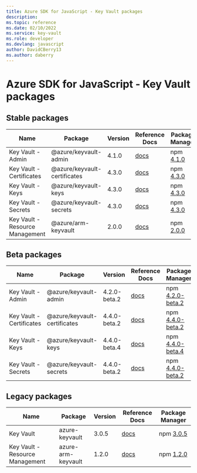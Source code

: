 ```yaml
---
title: Azure SDK for JavaScript - Key Vault packages
description: 
ms.topic: reference
ms.date: 02/10/2022
ms.service: key-vault
ms.role: developer
ms.devlang: javascript
author: DavidCBerry13
ms.author: daberry
---
```


# Azure SDK for JavaScript - Key Vault packages

## Stable packages

| Name                  | Package              | Version          | Reference Docs         | Package Manager                |
|-----------------------|----------------------|------------------|------------------------|--------------------------------|
| Key Vault - Admin | @azure/keyvault-admin | 4.1.0 | [docs](/azure/javascript/sdk/sdk-demo2/key-vault/azure-keyvault-admin/stable)  | npm [4.1.0](https://www.npmjs.com/package/%40azure%2Fkeyvault-admin) |
| Key Vault - Certificates | @azure/keyvault-certificates | 4.3.0 | [docs](/azure/javascript/sdk/sdk-demo2/key-vault/azure-keyvault-certificates/stable)  | npm [4.3.0](https://www.npmjs.com/package/%40azure%2Fkeyvault-certificates) |
| Key Vault - Keys | @azure/keyvault-keys | 4.3.0 | [docs](/azure/javascript/sdk/sdk-demo2/key-vault/azure-keyvault-keys/stable)  | npm [4.3.0](https://www.npmjs.com/package/%40azure%2Fkeyvault-keys) |
| Key Vault - Secrets | @azure/keyvault-secrets | 4.3.0 | [docs](/azure/javascript/sdk/sdk-demo2/key-vault/azure-keyvault-secrets/stable)  | npm [4.3.0](https://www.npmjs.com/package/%40azure%2Fkeyvault-secrets) |
| Key Vault - Resource Management | @azure/arm-keyvault | 2.0.0 | [docs](/azure/javascript/sdk/sdk-demo2/key-vault/azure-arm-keyvault/stable)  | npm [2.0.0](https://www.npmjs.com/package/%40azure%2Farm-keyvault) |
 

## Beta packages

| Name                  | Package              | Version          | Reference Docs         | Package Manager                |
|-----------------------|----------------------|------------------|------------------------|--------------------------------|
| Key Vault - Admin | @azure/keyvault-admin | 4.2.0-beta.2 | [docs](/azure/javascript/sdk/sdk-demo2/key-vault/azure-keyvault-admin/beta)  | npm [4.2.0-beta.2](https://www.npmjs.com/package/%40azure%2Fkeyvault-admin%404.2.0-beta.2) |
| Key Vault - Certificates | @azure/keyvault-certificates | 4.4.0-beta.2 | [docs](/azure/javascript/sdk/sdk-demo2/key-vault/azure-keyvault-certificates/beta)  | npm [4.4.0-beta.2](https://www.npmjs.com/package/%40azure%2Fkeyvault-certificates%404.4.0-beta.2) |
| Key Vault - Keys | @azure/keyvault-keys | 4.4.0-beta.4 | [docs](/azure/javascript/sdk/sdk-demo2/key-vault/azure-keyvault-keys/beta)  | npm [4.4.0-beta.4](https://www.npmjs.com/package/%40azure%2Fkeyvault-keys%404.4.0-beta.4) |
| Key Vault - Secrets | @azure/keyvault-secrets | 4.4.0-beta.2 | [docs](/azure/javascript/sdk/sdk-demo2/key-vault/azure-keyvault-secrets/beta)  | npm [4.4.0-beta.2](https://www.npmjs.com/package/%40azure%2Fkeyvault-secrets%404.4.0-beta.2) |
 


## Legacy packages

| Name                  | Package              | Version          | Reference Docs         | Package Manager                |
|-----------------------|----------------------|------------------|------------------------|--------------------------------|
| Key Vault | azure-keyvault | 3.0.5 | [docs](/azure/javascript/sdk/sdk-demo2/key-vault/legacy/azure-keyvault/legacy)  | npm [3.0.5](https://www.npmjs.com/package/azure-keyvault%403.0.5) |
| Key Vault - Resource Management | azure-arm-keyvault | 1.2.0 | [docs](/azure/javascript/sdk/sdk-demo2/key-vault/legacy/azure-arm-keyvault/legacy)  | npm [1.2.0](https://www.npmjs.com/package/azure-arm-keyvault%401.2.0) |
 